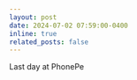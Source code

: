 ```yaml
---
layout: post
date: 2024-07-02 07:59:00-0400
inline: true
related_posts: false
---
```


Last day at PhonePe
